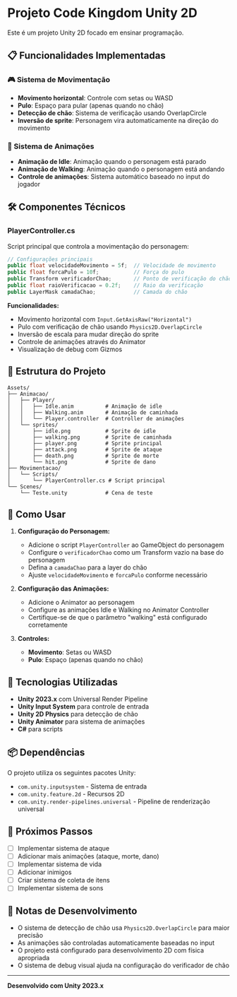 # Projeto Code Kingdom Unity 2D

Este é um projeto Unity 2D focado em ensinar programação.

## 📋 Funcionalidades Implementadas

### 🎮 Sistema de Movimentação
- **Movimento horizontal**: Controle com setas ou WASD
- **Pulo**: Espaço para pular (apenas quando no chão)
- **Detecção de chão**: Sistema de verificação usando OverlapCircle
- **Inversão de sprite**: Personagem vira automaticamente na direção do movimento

### 🎨 Sistema de Animações
- **Animação de Idle**: Animação quando o personagem está parado
- **Animação de Walking**: Animação quando o personagem está andando
- **Controle de animações**: Sistema automático baseado no input do jogador

## 🛠️ Componentes Técnicos

### PlayerController.cs
Script principal que controla a movimentação do personagem:

```csharp
// Configurações principais
public float velocidadeMovimento = 5f;  // Velocidade de movimento
public float forcaPulo = 10f;           // Força do pulo
public Transform verificadorChao;       // Ponto de verificação do chão
public float raioVerificacao = 0.2f;    // Raio da verificação
public LayerMask camadaChao;            // Camada do chão
```

**Funcionalidades:**
- Movimento horizontal com `Input.GetAxisRaw("Horizontal")`
- Pulo com verificação de chão usando `Physics2D.OverlapCircle`
- Inversão de escala para mudar direção do sprite
- Controle de animações através do Animator
- Visualização de debug com Gizmos

## 📁 Estrutura do Projeto

```
Assets/
├── Animacao/
│   ├── Player/
│   │   ├── Idle.anim          # Animação de idle
│   │   ├── Walking.anim       # Animação de caminhada
│   │   └── Player.controller  # Controller de animações
│   └── sprites/
│       ├── idle.png           # Sprite de idle
│       ├── walking.png        # Sprite de caminhada
│       ├── player.png         # Sprite principal
│       ├── attack.png         # Sprite de ataque
│       ├── death.png          # Sprite de morte
│       └── hit.png            # Sprite de dano
├── Movimentacao/
│   └── Scripts/
│       └── PlayerController.cs # Script principal
└── Scenes/
    └── Teste.unity            # Cena de teste
```

## 🎯 Como Usar

1. **Configuração do Personagem:**
   - Adicione o script `PlayerController` ao GameObject do personagem
   - Configure o `verificadorChao` como um Transform vazio na base do personagem
   - Defina a `camadaChao` para a layer do chão
   - Ajuste `velocidadeMovimento` e `forcaPulo` conforme necessário

2. **Configuração das Animações:**
   - Adicione o Animator ao personagem
   - Configure as animações Idle e Walking no Animator Controller
   - Certifique-se de que o parâmetro "walking" está configurado corretamente

3. **Controles:**
   - **Movimento**: Setas ou WASD
   - **Pulo**: Espaço (apenas quando no chão)

## 🔧 Tecnologias Utilizadas

- **Unity 2023.x** com Universal Render Pipeline
- **Unity Input System** para controle de entrada
- **Unity 2D Physics** para detecção de chão
- **Unity Animator** para sistema de animações
- **C#** para scripts

## 📦 Dependências

O projeto utiliza os seguintes pacotes Unity:
- `com.unity.inputsystem` - Sistema de entrada
- `com.unity.feature.2d` - Recursos 2D
- `com.unity.render-pipelines.universal` - Pipeline de renderização universal

## 🚀 Próximos Passos

- [ ] Implementar sistema de ataque
- [ ] Adicionar mais animações (ataque, morte, dano)
- [ ] Implementar sistema de vida
- [ ] Adicionar inimigos
- [ ] Criar sistema de coleta de itens
- [ ] Implementar sistema de sons

## 📝 Notas de Desenvolvimento

- O sistema de detecção de chão usa `Physics2D.OverlapCircle` para maior precisão
- As animações são controladas automaticamente baseadas no input
- O projeto está configurado para desenvolvimento 2D com física apropriada
- O sistema de debug visual ajuda na configuração do verificador de chão

---

**Desenvolvido com Unity 2023.x**
